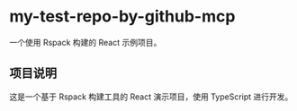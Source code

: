 # my-test-repo-by-github-mcp

一个使用 Rspack 构建的 React 示例项目。

## 项目说明

这是一个基于 Rspack 构建工具的 React 演示项目，使用 TypeScript 进行开发。